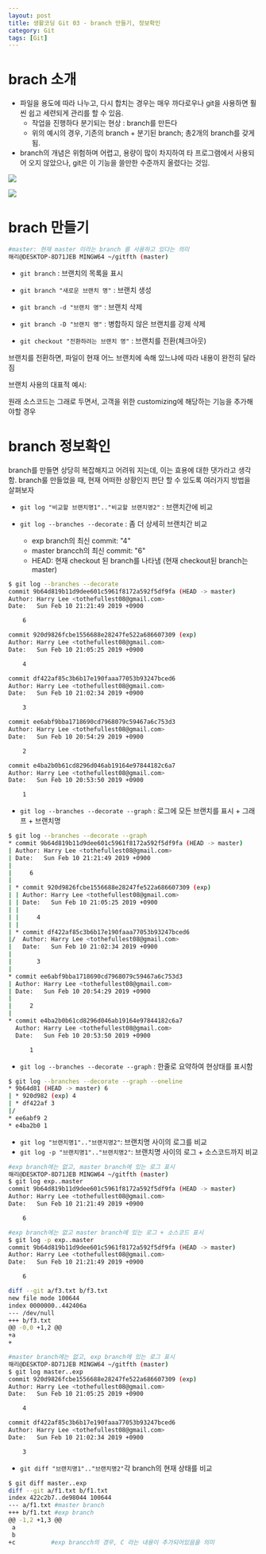 ```yaml
---
layout: post
title: 생활코딩 Git 03 - branch 만들기, 정보확인
category: Git
tags: [Git]
---
```




# brach 소개

- 파일을 용도에 따라 나누고, 다시 합치는 경우는 매우 까다로우나 git을 사용하면 훨씬 쉽고 세련되게 관리를 할 수 있음.
  - 작업을 진행하다 분기되는 현상 : branch를 만든다
  - 위의 예시의 경우,  기존의 branch + 분기된 branch; 총2개의 branch를 갖게됨.
- branch의 개념은 위험하며 어렵고, 용량이 많이 차지하여 타 프로그램에서 사용되어 오지 않았으나, git은 이 기능을 쓸만한 수준까지 올렸다는 것임. 



![](https://img1.daumcdn.net/thumb/R960x0/?fname=http%3A%2F%2Fcfile1.uf.tistory.com%2Fimage%2F2252104A593E79D131622D)



![](https://img1.daumcdn.net/thumb/R960x0/?fname=http%3A%2F%2Fcfile8.uf.tistory.com%2Fimage%2F26652B4A593E7AA1173C6A)





# brach 만들기

```bash
#master: 현재 master 이라는 branch 를 사용하고 있다는 의미
해리@DESKTOP-8D71JEB MINGW64 ~/gitfth (master)
```

- `git branch` : 브랜치의 목록을 표시

- `git branch "새로운 브랜치 명"` : 브랜치 생성

- `git branch -d "브랜치 명"` : 브랜치 삭제

- `git branch -D "브랜치 명"` :  병합하지 않은 브랜치를 강제 삭제

- `git checkout "전환하려는 브랜치 명"` : 브랜치를 전환(체크아웃)

  

브랜치를 전환하면,  파일이 현재 어느 브랜치에 속해 있느냐에 따라 내용이 완전히 달라짐



브랜치 사용의 대표적 예시: 

원래 소스코드는 그래로 두면서,  고객을 위한 customizing에 해당하는 기능을 추가해야할 경우





# branch 정보확인

branch를 만들면 상당히 복잡해지고 어려워 지는데, 이는 효용에 대한 댓가라고 생각함.
branch룰 만들었을 때, 현재 어떠한 상황인지 판단 할 수 있도록 여러가지 방법을 살펴보자

- `git log "비교할 브랜치명1".."비교할 브랜치명2"` : 브랜치간에 비교

- `git log --branches --decorate` :  좀 더 상세히 브랜치간 비교
  - exp branch의 최신 commit: "4"
  - master brancch의 최신 commit: "6"
  - HEAD: 현재 checkout 된 branch를 나타냄 (현재 checkout된 branch는 master)

```bash
$ git log --branches --decorate
commit 9b64d819b11d9dee601c5961f8172a592f5df9fa (HEAD -> master)
Author: Harry Lee <tothefullest08@gmail.com>
Date:   Sun Feb 10 21:21:49 2019 +0900

    6

commit 920d9826fcbe1556688e28247fe522a686607309 (exp)
Author: Harry Lee <tothefullest08@gmail.com>
Date:   Sun Feb 10 21:05:25 2019 +0900

    4

commit df422af85c3b6b17e190faaa77053b93247bced6
Author: Harry Lee <tothefullest08@gmail.com>
Date:   Sun Feb 10 21:02:34 2019 +0900

    3

commit ee6abf9bba1718690cd7968079c59467a6c753d3
Author: Harry Lee <tothefullest08@gmail.com>
Date:   Sun Feb 10 20:54:29 2019 +0900

    2

commit e4ba2b0b61cd8296d046ab19164e97844182c6a7
Author: Harry Lee <tothefullest08@gmail.com>
Date:   Sun Feb 10 20:53:50 2019 +0900

    1

```



- `git log --branches --decorate --graph` :  로그에 모든 브랜치를 표시  + 그래프 + 브랜치명

```bash
$ git log --branches --decorate --graph
* commit 9b64d819b11d9dee601c5961f8172a592f5df9fa (HEAD -> master)
| Author: Harry Lee <tothefullest08@gmail.com>
| Date:   Sun Feb 10 21:21:49 2019 +0900
|
|     6
|
| * commit 920d9826fcbe1556688e28247fe522a686607309 (exp)
| | Author: Harry Lee <tothefullest08@gmail.com>
| | Date:   Sun Feb 10 21:05:25 2019 +0900
| |
| |     4
| |
| * commit df422af85c3b6b17e190faaa77053b93247bced6
|/  Author: Harry Lee <tothefullest08@gmail.com>
|   Date:   Sun Feb 10 21:02:34 2019 +0900
|
|       3
|
* commit ee6abf9bba1718690cd7968079c59467a6c753d3
| Author: Harry Lee <tothefullest08@gmail.com>
| Date:   Sun Feb 10 20:54:29 2019 +0900
|
|     2
|
* commit e4ba2b0b61cd8296d046ab19164e97844182c6a7
  Author: Harry Lee <tothefullest08@gmail.com>
  Date:   Sun Feb 10 20:53:50 2019 +0900

      1
```



- `git log --branches --decorate --graph` :  한줄로 요약하여 현상태를 표시함

```bash
$ git log --branches --decorate --graph --oneline
* 9b64d81 (HEAD -> master) 6
| * 920d982 (exp) 4
| * df422af 3
|/
* ee6abf9 2
* e4ba2b0 1
```



- `git log "브랜치명1".."브랜치명2"`: 브랜치명 사이의 로그를 비교 
- `git log -p "브랜치명1".."브랜치명2"`: 브랜치명 사이의 로그 + 소스코드까지 비교

```bash
#exp branch에는 없고, master branch에 있는 로그 표시
해리@DESKTOP-8D71JEB MINGW64 ~/gitfth (master)
$ git log exp..master
commit 9b64d819b11d9dee601c5961f8172a592f5df9fa (HEAD -> master)
Author: Harry Lee <tothefullest08@gmail.com>
Date:   Sun Feb 10 21:21:49 2019 +0900

    6

#exp branch에는 없고 master branch에 있는 로그 + 소스코드 표시
$ git log -p exp..master
commit 9b64d819b11d9dee601c5961f8172a592f5df9fa (HEAD -> master)
Author: Harry Lee <tothefullest08@gmail.com>
Date:   Sun Feb 10 21:21:49 2019 +0900

    6

diff --git a/f3.txt b/f3.txt
new file mode 100644
index 0000000..442406a
--- /dev/null
+++ b/f3.txt
@@ -0,0 +1,2 @@
+a
+

#master branch에는 없고, exp branch에 있는 로그 표시
해리@DESKTOP-8D71JEB MINGW64 ~/gitfth (master)
$ git log master..exp
commit 920d9826fcbe1556688e28247fe522a686607309 (exp)
Author: Harry Lee <tothefullest08@gmail.com>
Date:   Sun Feb 10 21:05:25 2019 +0900

    4

commit df422af85c3b6b17e190faaa77053b93247bced6
Author: Harry Lee <tothefullest08@gmail.com>
Date:   Sun Feb 10 21:02:34 2019 +0900

    3
```



- `git diff "브랜치명1".."브랜치명2"`각 branch의 현재 상태를 비교

```bash
$ git diff master..exp
diff --git a/f1.txt b/f1.txt
index 422c2b7..de98044 100644
--- a/f1.txt #master branch
+++ b/f1.txt #exp branch
@@ -1,2 +1,3 @@
 a
 b
+c 			#exp brancch의 경우, C 라는 내용이 추가되어있음을 의미
```

